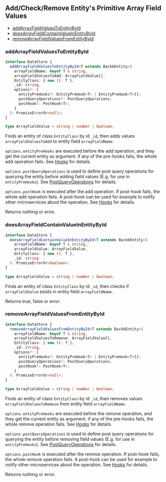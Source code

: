 ## Add/Check/Remove Entity's Primitive Array Field Values

- [addArrayFieldValuesToEntityById](#addarrayfieldvaluestoentitybyid)
- [doesArrayFieldContainValueInEntityById](#doesarrayfieldcontainvalueinentitybyid)
- [removeArrayFieldValuesFromEntityById](#removearrayfieldsvaluesfromentitybyid)

### <a name="addarrayfieldvaluestoentitybyid"></a> addArrayFieldValuesToEntityById

```ts
interface DataStore {
  addArrayFieldValuesToEntityById<T extends BackkEntity>(
    arrayFieldName: keyof T & string,
    arrayFieldValuesToAdd: ArrayFieldValue[],
    EntityClass: { new (): T },
    _id: string,
    options?: {
      entityPreHooks?: EntityPreHook<T> | EntityPreHook<T>[];
      postQueryOperations?: PostQueryOperations;
      postHook?: PostHook<T>;
    }
  ): PromiseErrorOr<null>;
}

type ArrayFieldValue = string | number | boolean;
```

Finds an entity of class `EntityClass` by id `_id`, then adds values `arrayFieldValuesToAdd` to entity field `arrayFieldName`.

`options.entityPreHooks` are executed before the add operation, and they get the current entity as argument.
if any of the pre-hooks fails, the whole add operation fails. See [Hooks](HOOKS.MD) for details.

`options.postQueryOperations` is used to define post query operations for querying the entity before adding field values (E.g. for use in `entityPreHooks`). See [PostQueryOperations](POST_QUERY_OPERATIONS.MD) for details.

`options.postHook` is executed after the add operation. If post-hook fails, the whole add operation fails. A post-hook can be used
for example to notify other microservices about the operation. See [Hooks](HOOKS.MD) for details.

Returns nothing or error.

### <a name="doesarrayfieldcontainvalueinentitybyid"></a> doesArrayFieldContainValueInEntityById

```ts
interface DataStore {
  doesArrayFieldContainValueInEntityById<T extends BackkEntity>(
    arrayFieldName: keyof T & string,
    arrayFieldValue: ArrayFieldValue,
    EntityClass: { new (): T },
    _id: string
  ): PromiseErrorOr<boolean>;
}

type ArrayFieldValue = string | number | boolean;
```

Finds an entity of class `EntityClass` by id `_id`, then checks if `arrayFieldValue` exists in entity field `arrayFieldName`.

Returns true, false or error.

### <a name="removearrayfieldvaluesfromentitybyid"></a> removeArrayFieldValuesFromEntityById

```ts
interface DataStore {
  removeArrayFieldValuesFromEntityById<T extends BackkEntity>(
    arrayFieldName: keyof T & string,
    arrayFieldValuesToRemove: ArrayFieldValue[],
    EntityClass: { new (): T },
    _id: string,
    options?: {
      entityPreHooks?: EntityPreHook<T> | EntityPreHook<T>[];
      postQueryOperations?: PostQueryOperations;
      postHook?: PostHook<T>;
    }
  ): PromiseErrorOr<null>;
}

type ArrayFieldValue = string | number | boolean;
```

Finds an entity of class `EntityClass` by id `_id`, then removes values `arrayFieldValuesToRemove` from entity field `arrayFieldName`.

`options.entityPreHooks` are executed before the remove operation, and they get the current entity as argument.
if any of the pre-hooks fails, the whole remove operation fails.  See [Hooks](HOOKS.MD) for details.

`options.postQueryOperations` is used to define post query operations for querying the entity before removing field values (E.g. for use in `entityPreHooks`). See [PostQueryOperations](POST_QUERY_OPERATIONS.MD) for details.

`options.postHook` is executed after the remvoe operation. If post-hook fails, the whole remove operation fails. A post-hook can be used
for example to notify other microservices about the operation. See [Hooks](HOOKS.MD) for details.

Returns nothing or error.
